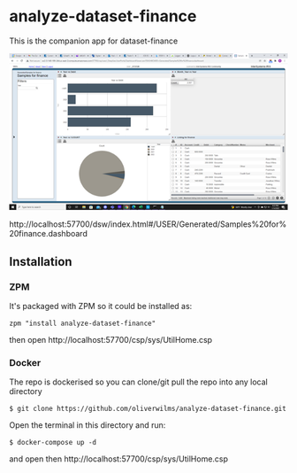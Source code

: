 # analyze-dataset-finance
This is the companion app for dataset-finance

![screenshot](https://github.com/oliverwilms/bilder/blob/main/analyze-dataset-finance_Dashboard.png)

http://localhost:57700/dsw/index.html#/USER/Generated/Samples%20for%20finance.dashboard

## Installation 

### ZPM
It's packaged with ZPM so it could be installed as:
```
zpm "install analyze-dataset-finance"
```
then open http://localhost:57700/csp/sys/UtilHome.csp


### Docker
The repo is dockerised so you can clone/git pull the repo into any local directory

```
$ git clone https://github.com/oliverwilms/analyze-dataset-finance.git
```

Open the terminal in this directory and run:

```
$ docker-compose up -d
```
and open then http://localhost:57700/csp/sys/UtilHome.csp
